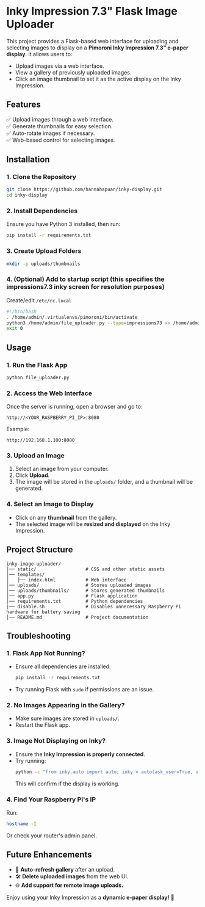 # Inky Impression 7.3" Flask Image Uploader

This project provides a Flask-based web interface for uploading and selecting images to display on a **Pimoroni Inky Impression 7.3" e-paper display**. It allows users to:
- Upload images via a web interface.
- View a gallery of previously uploaded images.
- Click an image thumbnail to set it as the active display on the Inky Impression.

## Features
✅ Upload images through a web interface.  
✅ Generate thumbnails for easy selection.  
✅ Auto-rotate images if necessary.  
✅ Web-based control for selecting images.  

## Installation
### 1. Clone the Repository
```bash
git clone https://github.com/hannahapuan/inky-display.git
cd inky-display
```

### 2. Install Dependencies
Ensure you have Python 3 installed, then run:
```bash
pip install -r requirements.txt
```

### 3. Create Upload Folders
```bash
mkdir -p uploads/thumbnails
```

### 4. (Optional) Add to startup script (this specifies the impressions7.3 inky screen for resolution purposes)
Create/edit `/etc/rc.local`
```bash
#!/bin/bash
. /home/admin/.virtualenvs/pimoroni/bin/activate
python3 /home/admin/file_uploader.py --type=impressions73 >> /home/admin/log.txt 2>&1 &
exit 0
```

## Usage
### 1. Run the Flask App
```bash
python file_uploader.py
```

### 2. Access the Web Interface
Once the server is running, open a browser and go to:
```
http://<YOUR_RASPBERRY_PI_IP>:8080
```
Example:
```
http://192.168.1.100:8080
```

### 3. Upload an Image
1. Select an image from your computer.
2. Click **Upload**.
3. The image will be stored in the `uploads/` folder, and a thumbnail will be generated.

### 4. Select an Image to Display
- Click on any **thumbnail** from the gallery.
- The selected image will be **resized and displayed** on the Inky Impression.

## Project Structure
```
inky-image-uploader/
│── static/                  # CSS and other static assets
│── templates/
│   ├── index.html           # Web interface
│── uploads/                 # Stores uploaded images
│── uploads/thumbnails/      # Stores generated thumbnails
│── app.py                   # Flask application
│── requirements.txt         # Python dependencies
|── disable.sh               # Disables unnecessary Raspberry Pi hardware for battery saving
│── README.md                # Project documentation
```

## Troubleshooting
### 1. Flask App Not Running?
- Ensure all dependencies are installed:  
  ```bash
  pip install -r requirements.txt
  ```
- Try running Flask with `sudo` if permissions are an issue.

### 2. No Images Appearing in the Gallery?
- Make sure images are stored in `uploads/`.
- Restart the Flask app.

### 3. Image Not Displaying on Inky?
- Ensure the **Inky Impression is properly connected**.
- Try running:
  ```bash
  python -c "from inky.auto import auto; inky = auto(ask_user=True, verbose=True); inky.show()"
  ```
  This will confirm if the display is working.

### 4. Find Your Raspberry Pi's IP
Run:
```bash
hostname -I
```
Or check your router's admin panel.

## Future Enhancements
- 🔄 **Auto-refresh gallery** after an upload.
- 🛠️ **Delete uploaded images** from the web UI.
- 🌐 **Add support for remote image uploads.**

Enjoy using your Inky Impression as a **dynamic e-paper display!** 🎉